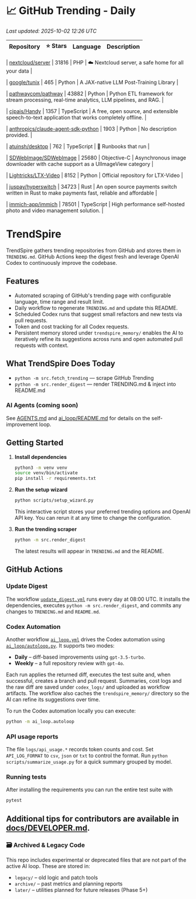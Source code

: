 <!-- TRENDING_START -->
# 📈 GitHub Trending - Daily

_Last updated: 2025-10-02 12:26 UTC_

| Repository | ⭐ Stars | Language | Description |
|------------|--------:|----------|-------------|

| [nextcloud/server](https://github.com/nextcloud/server) | 31816 | PHP | ☁️ Nextcloud server, a safe home for all your data |

| [google/tunix](https://github.com/google/tunix) | 465 | Python | A JAX-native LLM Post-Training Library |

| [pathwaycom/pathway](https://github.com/pathwaycom/pathway) | 43882 | Python | Python ETL framework for stream processing, real-time analytics, LLM pipelines, and RAG. |

| [cjpais/Handy](https://github.com/cjpais/Handy) | 1357 | TypeScript | A free, open source, and extensible speech-to-text application that works completely offline. |

| [anthropics/claude-agent-sdk-python](https://github.com/anthropics/claude-agent-sdk-python) | 1903 | Python | No description provided. |

| [atuinsh/desktop](https://github.com/atuinsh/desktop) | 762 | TypeScript | 📖 Runbooks that run |

| [SDWebImage/SDWebImage](https://github.com/SDWebImage/SDWebImage) | 25680 | Objective-C | Asynchronous image downloader with cache support as a UIImageView category |

| [Lightricks/LTX-Video](https://github.com/Lightricks/LTX-Video) | 8152 | Python | Official repository for LTX-Video |

| [juspay/hyperswitch](https://github.com/juspay/hyperswitch) | 34723 | Rust | An open source payments switch written in Rust to make payments fast, reliable and affordable |

| [immich-app/immich](https://github.com/immich-app/immich) | 78501 | TypeScript | High performance self-hosted photo and video management solution. |
<!-- TRENDING_END -->

# TrendSpire

TrendSpire gathers trending repositories from GitHub and stores them in `TRENDING.md`. GitHub Actions keep the digest fresh and leverage OpenAI Codex to continuously improve the codebase.

## Features

- Automated scraping of GitHub's trending page with configurable language, time range and result limit.
- Daily workflow to regenerate `TRENDING.md` and update this README.
- Scheduled Codex runs that suggest small refactors and new tests via pull requests.
- Token and cost tracking for all Codex requests.
- Persistent memory stored under `trendspire_memory/` enables the AI to
  iteratively refine its suggestions across runs and open automated pull
  requests with context.

## What TrendSpire Does Today

- `python -m src.fetch_trending` — scrape GitHub Trending
- `python -m src.render_digest` — render TRENDING.md & inject into README.md

### AI Agents (coming soon)
See [AGENTS.md](./AGENTS.md) and [ai_loop/README.md](./ai_loop/README.md) for details on the self-improvement loop.

## Getting Started

1. **Install dependencies**
   ```bash
   python3 -m venv venv
   source venv/bin/activate
   pip install -r requirements.txt
   ```

2. **Run the setup wizard**
   ```bash
   python scripts/setup_wizard.py
   ```
   This interactive script stores your preferred trending options and OpenAI API key.
   You can rerun it at any time to change the configuration.

3. **Run the trending scraper**
   ```bash
   python -m src.render_digest
   ```
   The latest results will appear in `TRENDING.md` and the README.


## GitHub Actions

### Update Digest

The workflow [`update_digest.yml`](.github/workflows/update_digest.yml) runs every day at 08:00 UTC. It installs the dependencies, executes `python -m src.render_digest`, and commits any changes to `TRENDING.md` and `README.md`.

### Codex Automation

Another workflow [`ai_loop.yml`](.github/workflows/ai_loop.yml) drives the Codex automation using [`ai_loop/autoloop.py`](ai_loop/autoloop.py). It supports two modes:

- **Daily** – diff-based improvements using `gpt-3.5-turbo`.
- **Weekly** – a full repository review with `gpt-4o`.

Each run applies the returned diff, executes the test suite and, when successful, creates a branch and pull request. Summaries, cost logs and the raw diff are saved under `codex_logs/` and uploaded as workflow artifacts. The workflow also caches the `trendspire_memory/` directory so the AI can refine its suggestions over time.

To run the Codex automation locally you can execute:

```bash
python -m ai_loop.autoloop
```

### API usage reports

The file `logs/api_usage.*` records token counts and cost. Set `API_LOG_FORMAT`
to `csv`, `json` or `txt` to control the format. Run `python
scripts/summarize_usage.py` for a quick summary grouped by model.

### Running tests

After installing the requirements you can run the entire test suite with

```bash
pytest
```

Additional tips for contributors are available in
[docs/DEVELOPER.md](docs/DEVELOPER.md).
---

### 🗃 Archived & Legacy Code

This repo includes experimental or deprecated files that are not part of the active AI loop. These are stored in:

- `legacy/` – old logic and patch tools
- `archive/` – past metrics and planning reports
- `later/` – utilities planned for future releases (Phase 5+)
